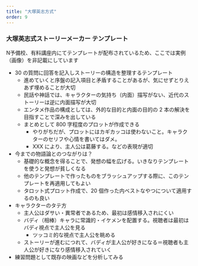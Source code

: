 ```yaml
---
title: "大塚英志方式"
order: 9
---
```


### 大塚英志式ストーリーメーカー テンプレート

<Info>
N予備校、有料講座内にてテンプレートが配布されているため、ここでは実例（画像）を非記載にしています
</Info>

- 30 の質問に回答を記入しストーリーの構造を整理するテンプレート
  - 進めていくと序盤の記入項目と矛盾することがあるが、気にせずとりえあず埋めることが大切
  - 民話や神話では、キャラクターの気持ち（内面）描写がない、近代のストーリーは逆に内面描写が大切
  - エンタメ作品の構成としては、外的な目的と内面の目的の 2 本の解決を目指すことで深みを出している
  - まとめとして 800 字程度のプロットが作成できる
    - やりがちだが、プロットにはカギカッコは使わないこと。キャラクターのセリフや心情を書いてはダメ。
    - XXX により、主人公は葛藤する。などの表現が適切
- 今までの物語論とのつながりは？
  - 基礎的な概念を得ることで、発想の幅を広げる。いきなりテンプレートを使うと発想が貧しくなる
  - 他のテンプレートで作ったものをブラッシュアップする際に、このテンプレートを再適用してもよい
  - タロット式プロット作成で、20 個作った内ベストなやつについて適用するのも良い
- キャラクターのタテ方
  - 主人公はダサい・異常者であるため、最初は感情移入されにくい
  - バディ（相棒）キャラに常識的・イケメンを配置する。視聴者は最初はバディ視点で主人公を見る
    - ツッコミ的な視点で主人公を眺める
  - ストーリーが進むにつれて、バディが主人公が好きになる＝視聴者も主人公が好きになり感情移入されていく
- 練習問題として既存の映画などを分析してみる
